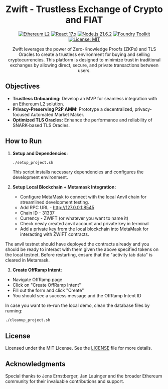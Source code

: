 <div align="center">
  
# Zwift - Trustless Exchange of Crypto and FIAT

[![Ethereum L2](https://img.shields.io/badge/Ethereum-L2-brightgreen)](https://ethereum.org/)
[![React 17.x](https://img.shields.io/badge/React-17.x-61DAFB.svg)](https://reactjs.org/)
[![Node.js 21.6.2](https://img.shields.io/badge/Node.js-21.6.2-339933.svg)](https://nodejs.org/)
[![Foundry Toolkit](https://img.shields.io/badge/Foundry-Toolkit-orange.svg)](https://book.getfoundry.sh/)
[![License: MIT](https://img.shields.io/badge/License-MIT-yellow.svg)](https://opensource.org/licenses/MIT)

Zwift leverages the power of Zero-Knowledge Proofs (ZKPs) and TLS Oracles to create a trustless environment for buying and selling cryptocurrencies. This platform is designed to minimize trust in traditional exchanges by allowing direct, secure, and private transactions between users.

</div>


## Objectives

- **Trustless Onboarding:** Develop an MVP for seamless integration with an Ethereum L2 solution.
- **Privacy-Preserving P2P AMM:** Prototype a decentralized, privacy-focused Automated Market Maker.
- **Optimized TLS Oracles:** Enhance the performance and reliability of SNARK-based TLS Oracles.

<!-- ## Submodules

### TLS Oracle (ORIGO)

**Purpose:** ORIGO authenticates data outside the client-server connection, enabling data provenance verification by any third-party without server modifications. It leverages TLS 1.3 to introduce a third-party verifier into TLS sessions, ensuring data integrity and confidentiality.

- **Location:** `TLS_Notary`
- **Repository:** [tls-oracle-demo](https://github.com/opex-research/tls-oracle-demo)

### Forge Standard Library

**Purpose:** This library offers a suite of utility contracts and test aids, simplifying and accelerating smart contract development with Foundry's forge.

- **Location:** `Contracts/lib/forge-std`
- **Repository:** [forge-std](https://github.com/foundry-rs/forge-std)

### OpenZeppelin Contracts

**Purpose:** A foundational library for secure smart contract development, offering a wide range of security-focused modules and templates.

- **Location:** `Contracts/lib/openzeppelin-contracts`
- **Repository:** [openzeppelin-contracts](https://github.com/OpenZeppelin/openzeppelin-contracts) -->

## How to Run

1. **Setup and Dependencies:**
    ```sh
    ./setup_project.sh
    ```
    This script installs necessary dependencies and configures the development environment.

2. **Setup Local Blockchain + Metamask Integration:**
    - Configure MetaMask to connect with the local Anvil chain for streamlined development testing.
    - Add RPC URL - http://127.0.0.1:8545
    - Chain ID - 31337
    - Currency - ZWIFT (or whatever you want to name it)
    - Check newly created anvil account and private key in terminal
    - Add a private key from the local blockchain into MetaMask for interacting with ZWIFT contracts.

The anvil testnet should have deployed the contracts already and you should be ready to interact with them given the above specified tokens on the local testnet.
Before restarting, ensure that the "activity tab data" is cleared in Metamask.

3. **Create OffRamp Intent:**
- Navigate OffRamp page
- Click on "Create OffRamp Intent"
- Fill out the form and click "Create"
- You should see a success message and the OffRamp Intent ID

In case you want to re-run the local demo, clean the database files by running:

```sh
./cleanup_project.sh  
```

<!-- ## Contributing

Contributions are welcomed and appreciated:

1. **Fork** the repository.
2. **Create** your feature branch: `git checkout -b feature/YourAmazingFeature`.
3. **Commit** your changes: `git commit -m 'Add some YourAmazingFeature'`.
4. **Push** to the branch: `git push origin feature/YourAmazingFeature`.
5. **Submit** a pull request. -->

## License

Licensed under the MIT License. See the [LICENSE](LICENSE) file for more details.

## Acknowledgments

Special thanks to Jens Ernstberger, Jan Lauinger and the broader Ethereum community for their invaluable contributions and support.
